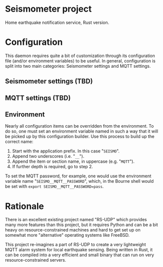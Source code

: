 # Seismometer project

Home earthquake notification service, Rust version.

# Configuration

This daemon requires quite a bit of customization through its configuration
file (and/or environment variables) to be useful. In general, configuration
is split into two main categories: Seismometer settings and MQTT settings.

## Seismometer settings (TBD)

## MQTT settings (TBD)

## Environment

Nearly all configuration items can be overridden from the environment.
To do so, one must set an environment variable named in such a way
that it will be picked up by this configuration builder. Use this
process to build up the correct name:

1. Start with the application prefix. In this case "`SEISMO`".
2. Append two underscores (i.e. "`__`").
3. Append the item or section name, in uppercase (e.g. "`MQTT`").
4. If further depth is required, go to step 2.

To set the MQTT password, for example, one would use the environment
variable name "`SEISMO__MQTT__PASSWORD`", which, in the Bourne shell would
be set with `export SEISMO__MQTT__PASSWORD=pass`.

# Rationale

There is an excellent existing project named "RS-UDP" which provides many
more features than this project, but it requires Python and can be a bit
heavy on resource-constrained machines and hard to get set up on somewhat
more "alternative" operating systems like FreeBSD.

This project re-imagines a part of RS-UDP to create a very lightweight MQTT
alarm system for local earthquake sensing. Being written in Rust, it can
be compiled into a very efficient and small binary that can run on very
resource-constrained servers.
